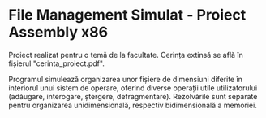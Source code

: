 # File Management Simulat - Proiect Assembly x86
Proiect realizat pentru o temă de la facultate. Cerința extinsă se află în fișierul "cerinta_proiect.pdf".

Programul simulează organizarea unor fișiere de dimensiuni diferite în interiorul unui sistem de operare, oferind diverse operații utile utilizatorului (adăugare, interogare, ștergere, defragmentare). Rezolvările sunt separate pentru organizarea unidimensională, respectiv bidimensională a memoriei.
